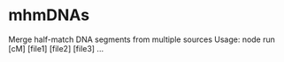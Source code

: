 # mhmDNAs
Merge half-match DNA segments from multiple sources
Usage: node run [cM] [file1] [file2] [file3] ...
